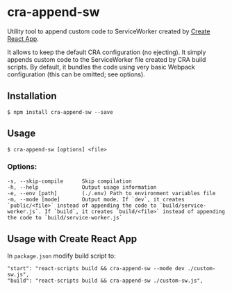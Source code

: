 # cra-append-sw

  Utility tool to append custom code to ServiceWorker created by [Create React App](https://github.com/facebookincubator/create-react-app). 
  
  It allows to keep the default CRA configuration (no ejecting). It simply appends custom code to the ServiceWorker file created by CRA build scripts. By default, it bundles the code using very basic Webpack configuration (this can be omitted; see options). 

## Installation

    $ npm install cra-append-sw --save

## Usage

    $ cra-append-sw [options] <file>


### Options:

    -s, --skip-compile      Skip compilation
    -h, --help              Output usage information
    -e, --env [path]        (./.env) Path to environment variables file
    -m, --mode [mode]       Output mode. If `dev`, it creates `public/<file>` instead of appending the code to `build/service-worker.js`. If `build`, it creates `build/<file>` instead of appending the code to `build/service-worker.js`
    

## Usage with Create React App

  In `package.json` modify build script to:

    "start": "react-scripts build && cra-append-sw --mode dev ./custom-sw.js",
    "build": "react-scripts build && cra-append-sw ./custom-sw.js",
